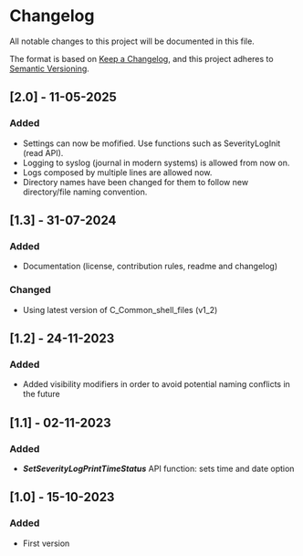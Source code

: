 # Changelog

All notable changes to this project will be documented in this file.

The format is based on [Keep a Changelog](https://keepachangelog.com/en/1.0.0/),
and this project adheres to [Semantic Versioning](https://semver.org/spec/v2.0.0.html).

## [2.0] - 11-05-2025
### Added
* Settings can now be mofified. Use functions such as SeverityLogInit (read API).
* Logging to syslog (journal in modern systems) is allowed from now on.
* Logs composed by multiple lines are allowed now.
* Directory names have been changed for them to follow new directory/file naming convention.

## [1.3] - 31-07-2024
### Added
* Documentation (license, contribution rules, readme and changelog)

### Changed
* Using latest version of C_Common_shell_files (v1_2)


## [1.2] - 24-11-2023
### Added
* Added visibility modifiers in order to avoid potential naming conflicts in the future


## [1.1] - 02-11-2023
### Added
* **_SetSeverityLogPrintTimeStatus_** API function: sets time and date option


## [1.0] - 15-10-2023
### Added
* First version
